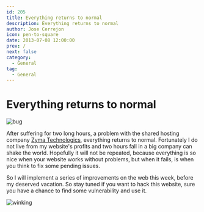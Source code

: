 ```yaml
---
id: 205
title: Everything returns to normal
description: Everything returns to normal
author: Jose Cerrejon
icon: pen-to-square
date: 2013-07-08 12:00:00
prev: /
next: false
category:
  - General
tag:
  - General
---
```


# Everything returns to normal

![bug](/images/bug.jpg)

After suffering for two long hours, a problem with the shared hosting company [Zyma Technologics](http://www.zyma.com/), everything returns to normal. Fortunately I do not live from my website's profits and two hours fall in a big company can shake the world. Hopefully it will not be repeated, because everything is so nice when your website works without problems, but when it fails, is when you think to fix some pending issues.

So I will implement a series of improvements on the web this week, before my deserved vacation. So stay tuned if you want to hack this website, sure you have a chance to find some vulnerability and use it.

![winking](/css/sm/winking_grinning.png)